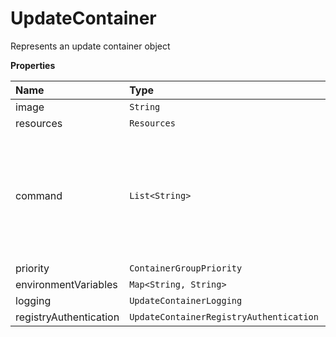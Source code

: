 # UpdateContainer

Represents an update container object

**Properties**

| Name                   | Type                                    | Required | Description                                                                                      |
| :--------------------- | :-------------------------------------- | :------- | :----------------------------------------------------------------------------------------------- |
| image                  | `String`                                | ❌       |                                                                                                  |
| resources              | `Resources`                             | ❌       |                                                                                                  |
| command                | `List<String>`                          | ❌       | Pass a command (and optional arguments) to override the ENTRYPOINT and CMD of a container image. |
| priority               | `ContainerGroupPriority`                | ❌       |                                                                                                  |
| environmentVariables   | `Map<String, String>`                   | ❌       |                                                                                                  |
| logging                | `UpdateContainerLogging`                | ❌       |                                                                                                  |
| registryAuthentication | `UpdateContainerRegistryAuthentication` | ❌       |                                                                                                  |
